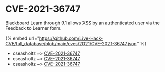 # CVE-2021-36747

Blackboard Learn through 9.1 allows XSS by an authenticated user via the Feedback to Learner form.

{% embed url="https://github.com/Live-Hack-CVE/full_database/blob/main/cves/2021/CVE-2021-36747.json" %}


* cseasholtz ~> [CVE-2021-36747](https://www.alice-snow.ru/2021/database/cve-2021-36747/cve-2021-36747-cseasholtz)
* cseasholtz ~> [CVE-2021-36747](https://www.alice-snow.ru/2021/database/cve-2021-36747/cve-2021-36747-cseasholtz)
* cseasholtz ~> [CVE-2021-36747](https://www.alice-snow.ru/2021/database/cve-2021-36747/cve-2021-36747-cseasholtz)